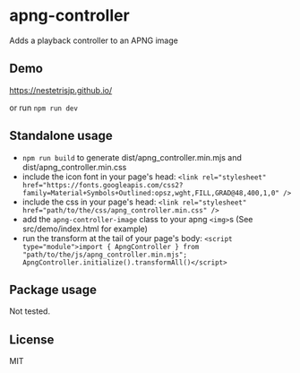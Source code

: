 # apng-controller

Adds a playback controller to an APNG image

## Demo

https://nestetrisjp.github.io/

or run `npm run dev`

## Standalone usage

* `npm run build` to generate dist/apng_controller.min.mjs and dist/apng_controller.min.css
* include the icon font in your page's head: `<link rel="stylesheet" href="https://fonts.googleapis.com/css2?family=Material+Symbols+Outlined:opsz,wght,FILL,GRAD@48,400,1,0" />`
* include the css in your page's head: `<link rel="stylesheet" href="path/to/the/css/apng_controller.min.css" />`
* add the `apng-controller-image` class to your apng `<img>`s (See src/demo/index.html for example)
* run the transform at the tail of your page's body: `<script type="module">import { ApngController } from "path/to/the/js/apng_controller.min.mjs"; ApngController.initialize().transformAll()</script>`

## Package usage

Not tested.

## License

MIT